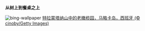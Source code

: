 
**从树上到餐桌之上**

![bing-wallpaper](https://www.bing.com/th?id=OHR.OliveOrchard_ZH-CN8198989130_1920x1080.jpg)
[特拉蒙塔纳山中的老橄榄园，马略卡岛，西班牙 (© cinoby/Getty Images)](https://www.bing.com/search?q=%E8%A5%BF%E7%8F%AD%E7%89%99%E9%A9%AC%E7%95%A5%E5%8D%A1%E5%B2%9B&amp;form=hpcapt&amp;mkt=zh-cn)
  